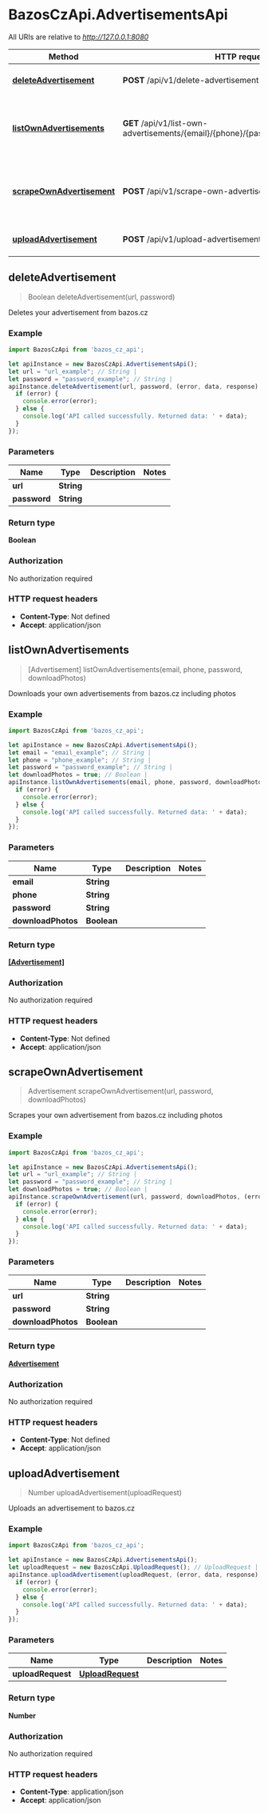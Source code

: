 # BazosCzApi.AdvertisementsApi

All URIs are relative to *http://127.0.0.1:8080*

Method | HTTP request | Description
------------- | ------------- | -------------
[**deleteAdvertisement**](AdvertisementsApi.md#deleteAdvertisement) | **POST** /api/v1/delete-advertisement | Deletes your advertisement from bazos.cz
[**listOwnAdvertisements**](AdvertisementsApi.md#listOwnAdvertisements) | **GET** /api/v1/list-own-advertisements/{email}/{phone}/{password}/{downloadPhotos} | Downloads your own advertisements from bazos.cz including photos
[**scrapeOwnAdvertisement**](AdvertisementsApi.md#scrapeOwnAdvertisement) | **POST** /api/v1/scrape-own-advertisement | Scrapes your own advertisement from bazos.cz including photos
[**uploadAdvertisement**](AdvertisementsApi.md#uploadAdvertisement) | **POST** /api/v1/upload-advertisement | Uploads an advertisement to bazos.cz



## deleteAdvertisement

> Boolean deleteAdvertisement(url, password)

Deletes your advertisement from bazos.cz

### Example

```javascript
import BazosCzApi from 'bazos_cz_api';

let apiInstance = new BazosCzApi.AdvertisementsApi();
let url = "url_example"; // String | 
let password = "password_example"; // String | 
apiInstance.deleteAdvertisement(url, password, (error, data, response) => {
  if (error) {
    console.error(error);
  } else {
    console.log('API called successfully. Returned data: ' + data);
  }
});
```

### Parameters


Name | Type | Description  | Notes
------------- | ------------- | ------------- | -------------
 **url** | **String**|  | 
 **password** | **String**|  | 

### Return type

**Boolean**

### Authorization

No authorization required

### HTTP request headers

- **Content-Type**: Not defined
- **Accept**: application/json


## listOwnAdvertisements

> [Advertisement] listOwnAdvertisements(email, phone, password, downloadPhotos)

Downloads your own advertisements from bazos.cz including photos

### Example

```javascript
import BazosCzApi from 'bazos_cz_api';

let apiInstance = new BazosCzApi.AdvertisementsApi();
let email = "email_example"; // String | 
let phone = "phone_example"; // String | 
let password = "password_example"; // String | 
let downloadPhotos = true; // Boolean | 
apiInstance.listOwnAdvertisements(email, phone, password, downloadPhotos, (error, data, response) => {
  if (error) {
    console.error(error);
  } else {
    console.log('API called successfully. Returned data: ' + data);
  }
});
```

### Parameters


Name | Type | Description  | Notes
------------- | ------------- | ------------- | -------------
 **email** | **String**|  | 
 **phone** | **String**|  | 
 **password** | **String**|  | 
 **downloadPhotos** | **Boolean**|  | 

### Return type

[**[Advertisement]**](Advertisement.md)

### Authorization

No authorization required

### HTTP request headers

- **Content-Type**: Not defined
- **Accept**: application/json


## scrapeOwnAdvertisement

> Advertisement scrapeOwnAdvertisement(url, password, downloadPhotos)

Scrapes your own advertisement from bazos.cz including photos

### Example

```javascript
import BazosCzApi from 'bazos_cz_api';

let apiInstance = new BazosCzApi.AdvertisementsApi();
let url = "url_example"; // String | 
let password = "password_example"; // String | 
let downloadPhotos = true; // Boolean | 
apiInstance.scrapeOwnAdvertisement(url, password, downloadPhotos, (error, data, response) => {
  if (error) {
    console.error(error);
  } else {
    console.log('API called successfully. Returned data: ' + data);
  }
});
```

### Parameters


Name | Type | Description  | Notes
------------- | ------------- | ------------- | -------------
 **url** | **String**|  | 
 **password** | **String**|  | 
 **downloadPhotos** | **Boolean**|  | 

### Return type

[**Advertisement**](Advertisement.md)

### Authorization

No authorization required

### HTTP request headers

- **Content-Type**: Not defined
- **Accept**: application/json


## uploadAdvertisement

> Number uploadAdvertisement(uploadRequest)

Uploads an advertisement to bazos.cz

### Example

```javascript
import BazosCzApi from 'bazos_cz_api';

let apiInstance = new BazosCzApi.AdvertisementsApi();
let uploadRequest = new BazosCzApi.UploadRequest(); // UploadRequest | 
apiInstance.uploadAdvertisement(uploadRequest, (error, data, response) => {
  if (error) {
    console.error(error);
  } else {
    console.log('API called successfully. Returned data: ' + data);
  }
});
```

### Parameters


Name | Type | Description  | Notes
------------- | ------------- | ------------- | -------------
 **uploadRequest** | [**UploadRequest**](UploadRequest.md)|  | 

### Return type

**Number**

### Authorization

No authorization required

### HTTP request headers

- **Content-Type**: application/json
- **Accept**: application/json

